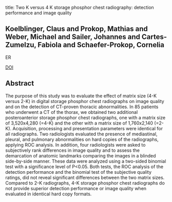 title: Two K versus 4 K storage phosphor chest radiography: detection performance and image quality

## Koelblinger, Claus and Prokop, Mathias and Weber, Michael and Sailer, Johannes and Cartes-Zumelzu, Fabiola and Schaefer-Prokop, Cornelia
ER

<a href="https://doi.org/10.1007/s00330-007-0650-x">DOI</a>

## Abstract
The purpose of this study was to evaluate the effect of matrix size (4-K versus 2-K) in digital storage phosphor chest radiographs on image quality and on the detection of CT-proven thoracic abnormalities. In 85 patients who underwent a CT of the thorax, we obtained two additional posteroanterior storage phosphor chest radiographs, one with a matrix size of 3,520x4,280 (=4-K) and the other with a matrix size of 1,760x2,140 (=2-K). Acquisition, processing and presentation parameters were identical for all radiographs. Two radiologists evaluated the presence of mediastinal, pleural, and pulmonary abnormalities on hard copies of the radiographs, applying ROC analysis. In addition, four radiologists were asked to subjectively rank differences in image quality and to assess the demarcation of anatomic landmarks comparing the images in a blinded side-by-side manner. These data were analyzed using a two-sided binomial test with a significance level of P<0.05. Both tests, the ROC analysis of the detection performance and the binomial test of the subjective quality ratings, did not reveal significant differences between the two matrix sizes. Compared to 2-K radiographs, 4-K storage phosphor chest radiographs do not provide superior detection performance or image quality when evaluated in identical hard copy formats.

